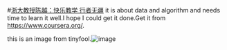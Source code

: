 #[浙大教授陈越：快乐教学 行者无疆](http://www.math168.com/mjft/557.htm)
it is about data and algorithm and needs time to learn it well.I hope I could get it done.Get it from https://www.coursera.org/.

this is an image from tinyfool.![image](https://github.com/mynameiszhangyong/data-and-algorithm-learning/blob/master/learning.png)

